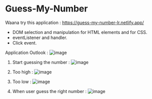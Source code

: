 # Guess-My-Number
Waana try this application : https://guess-my-number-lr.netlify.app/

- DOM selection and manipulation for HTML elements and for CSS.
- eventListener and handler.
- Click event.

Application Outlook :
![image](https://user-images.githubusercontent.com/45042261/221356893-6175065d-574d-4548-b6bb-df5c1ae473e4.png)

1. Start guessing the number :
![image](https://user-images.githubusercontent.com/45042261/221356825-b03f1544-34a5-49a0-b3b8-b1b8754f055c.png)

2. Too high :
![image](https://user-images.githubusercontent.com/45042261/221356938-52b8834e-43a5-45ed-9656-5ee017b7e6a7.png)

3. Too low :
![image](https://user-images.githubusercontent.com/45042261/221356950-196bc3ff-0d2e-43b3-bd86-2d89a3e9309d.png)

4. When user guess the right number :
![image](https://user-images.githubusercontent.com/45042261/221356969-bb0bebd3-e0d3-451f-b1d3-1286926020d4.png)

